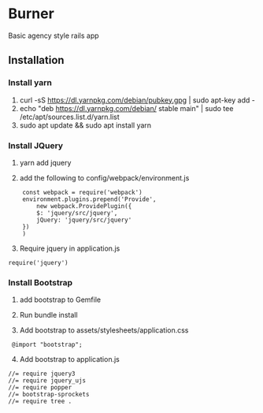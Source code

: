 # Burner
Basic agency style rails app

## Installation

### Install yarn 

1. curl -sS https://dl.yarnpkg.com/debian/pubkey.gpg | sudo apt-key add -
2. echo "deb https://dl.yarnpkg.com/debian/ stable main" | sudo tee /etc/apt/sources.list.d/yarn.list
3. sudo apt update && sudo apt install yarn

### Install JQuery

1. yarn add jquery

2. add the following to config/webpack/environment.js

```
	const webpack = require('webpack')
	environment.plugins.prepend('Provide',
  		new webpack.ProvidePlugin({
    	$: 'jquery/src/jquery',
    	jQuery: 'jquery/src/jquery'
  	})
	)
```
3. Require jquery in application.js

```
require('jquery')
```

### Install Bootstrap

1. add bootstrap to Gemfile

2. Run bundle install

3. Add bootstrap to assets/stylesheets/application.css

```
 @import "bootstrap";

```

4. Add bootstrap to application.js

```
//= require jquery3
//= require jquery_ujs
//= require popper
//= bootstrap-sprockets
//= require tree .

```